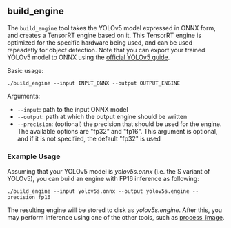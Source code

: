 ## build_engine

The ```build_engine``` tool takes the YOLOv5 model expressed in ONNX form, and creates a TensorRT engine based on it. This TensorRT engine is optimized for the
specific hardware being used, and can be used repeadetly for object detection. Note that you can export your trained YOLOv5 model to ONNX using the [official YOLOv5 guide](https://github.com/ultralytics/yolov5/issues/251).

Basic usage:
```
./build_engine --input INPUT_ONNX --output OUTPUT_ENGINE
```

Arguments:
- ```--input```: path to the input ONNX model
- ```--output```: path at which the output engine should be written
- ```--precision```: (optional) the precision that should be used for the engine. The available options are "fp32" and "fp16". This argument is optional, and if it is not specified, the default "fp32" is used


### Example Usage

Assuming that your YOLOv5 model is <em>yolov5s.onnx</em> (i.e. the S variant of YOLOv5), you can build an engine with FP16 inference as following:
```
./build_engine --input yolov5s.onnx --output yolov5s.engine --precision fp16
```
The resulting engine will be stored to disk as <em>yolov5s.engine</em>. After this, you may perform inference using one of the other tools, such as [process_image](examples/image).
